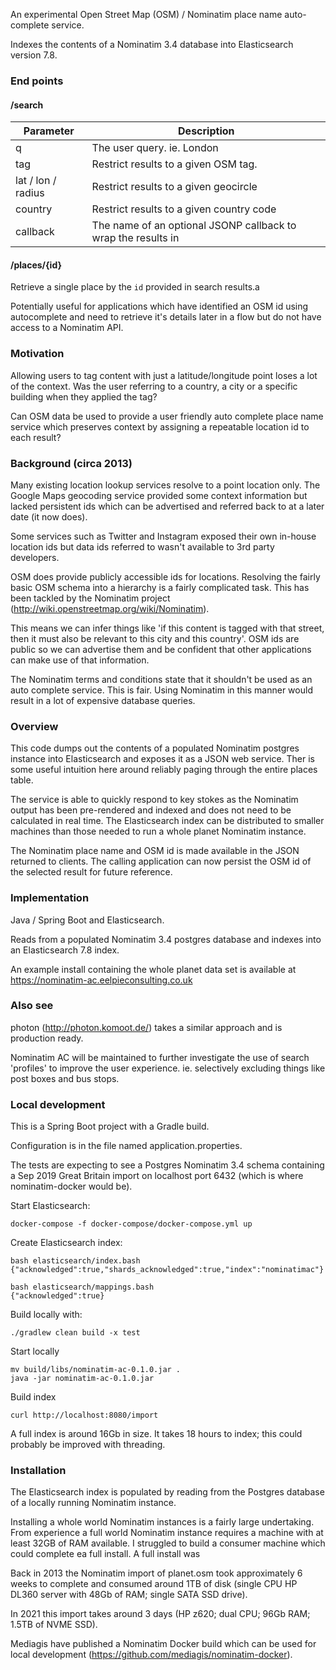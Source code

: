 An experimental Open Street Map (OSM) / Nominatim place name auto-complete service.

Indexes the contents of a Nominatim 3.4 database into Elasticsearch version 7.8.


### End points

#### /search

Parameter | Description
---------|--------------
q	|	The user query. ie. London
tag	| Restrict results to a given OSM tag.
lat / lon / radius | Restrict results to a given geocircle
country | Restrict results to a given country code
callback | The name of an optional JSONP callback to wrap the results in


#### /places/{id}

Retrieve a single place by the `id` provided in search results.a

Potentially useful for applications which have identified an OSM id using autocomplete
and need to retrieve it's details later in a flow but do not have access to a Nominatim API.


### Motivation

Allowing users to tag content with just a latitude/longitude point loses a lot of the context.
Was the user referring to a country, a city or a specific building when they applied the tag?

Can OSM data be used to provide a user friendly auto complete place name service which preserves context by assigning a repeatable location id to each result?

### Background (circa 2013)

Many existing location lookup services resolve to a point location only.
The Google Maps geocoding service provided some context information but lacked persistent ids which can be advertised and referred back to at a later date
(it now does).

Some services such as Twitter and Instagram exposed their own in-house location ids
but data ids referred to wasn't available to 3rd party developers.

OSM does provide publicly accessible ids for locations.
Resolving the fairly basic OSM schema into a hierarchy is a fairly complicated task.
This has been tackled by the Nominatim project (http://wiki.openstreetmap.org/wiki/Nominatim).

This means we can infer things like 'if this content is tagged with that street, then it must also be relevant to this city and this country'.
OSM ids are public so we can advertise them and be confident that other applications can make use of that information.

The Nominatim terms and conditions state that it shouldn't be used as an auto complete service.
This is fair. Using Nominatim in this manner would result in a lot of expensive database queries.


### Overview

This code dumps out the contents of a populated Nominatim postgres instance into Elasticsearch and exposes it as a JSON web service.
Ther is some useful intuition here around reliably paging through the entire places table.

The service is able to quickly respond to key stokes as the Nominatim output has been pre-rendered and indexed and does not need to be calculated in real time.
The Elasticsearch index can be distributed to smaller machines than those needed to run a whole planet Nominatim instance.

The Nominatim place name and OSM id is made available in the JSON returned to clients.
The calling application can now persist the OSM id of the selected result for future reference.


### Implementation
Java / Spring Boot and Elasticsearch.

Reads from a populated Nominatim 3.4 postgres database and indexes into an Elasticsearch 7.8 index.

An example install containing the whole planet data set is available at https://nominatim-ac.eelpieconsulting.co.uk


### Also see

photon (http://photon.komoot.de/) takes a similar approach and is production ready.

Nominatim AC will be maintained to further investigate the use of search 'profiles' to improve the user experience.
ie. selectively excluding things like post boxes and bus stops.



### Local development

This is a Spring Boot project with a Gradle build.

Configuration is in the file named application.properties.

The tests are expecting to see a Postgres Nominatim 3.4 schema containing a Sep 2019 Great Britain import
on localhost port 6432 (which is where nominatim-docker would be).

Start Elasticsearch:
```
docker-compose -f docker-compose/docker-compose.yml up
```

Create Elasticsearch index:
```
bash elasticsearch/index.bash 
{"acknowledged":true,"shards_acknowledged":true,"index":"nominatimac"}

bash elasticsearch/mappings.bash 
{"acknowledged":true}
```

Build locally with:
```
./gradlew clean build -x test
```

Start locally

```
mv build/libs/nominatim-ac-0.1.0.jar .
java -jar nominatim-ac-0.1.0.jar 
```

Build index

```
curl http://localhost:8080/import
```

A full index is around 16Gb in size.
It takes 18 hours to index; this could probably be improved with threading.


### Installation

The Elasticsearch index is populated by reading from the Postgres database of a locally running Nominatim instance.

Installing a whole world Nominatim instances is a fairly large undertaking.
From experience a full world Nominatim instance requires a machine with at least 32GB of RAM available.
I struggled to build a consumer machine which could complete ea full install. A full install was

Back in 2013 the Nominatim import of planet.osm took approximately 6 weeks to complete and consumed around 1TB of disk
(single CPU HP DL360 server with 48Gb of RAM; single SATA SSD drive).

In 2021 this import takes around 3 days (HP z620; dual CPU; 96Gb RAM; 1.5TB of NVME SSD).

Mediagis have published a Nominatim Docker build which can be used for local development (https://github.com/mediagis/nominatim-docker).
